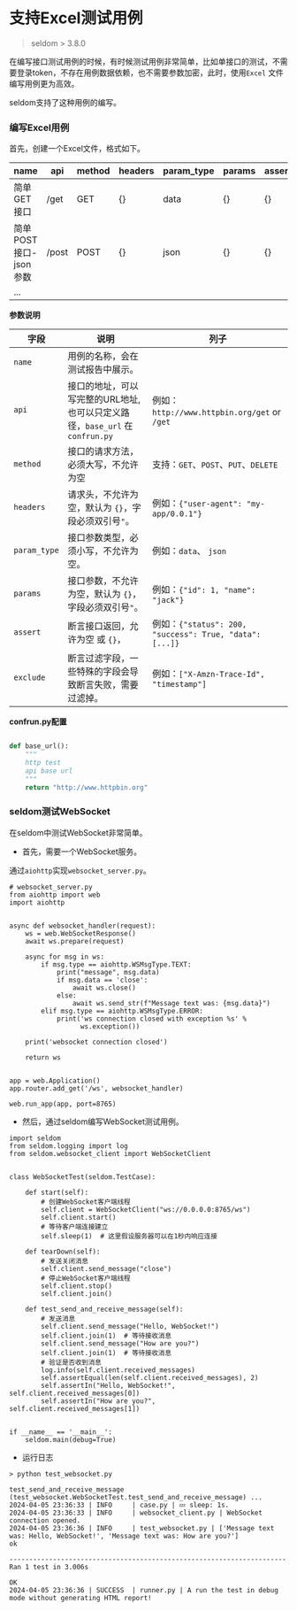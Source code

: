 # 支持Excel测试用例

> seldom > 3.8.0

在编写接口测试用例的时候，有时候测试用例非常简单，比如单接口的测试，不需要登录token，不存在用例数据依赖，也不需要参数加密，此时，使用`Excel`
文件编写用例更为高效。

seldom支持了这种用例的编写。

### 编写Excel用例

首先，创建一个Excel文件，格式如下。

| name            | api   | method | headers | param_type | params | assert | exclude |
|-----------------|-------|--------|---------|------------|--------|--------|---------|
| 简单GET接口         | /get  | GET    | {}      | data       | {}     | {}     | []      |
| 简单POST接口-json参数 | /post | POST   | {}      | json       | {}     | {}     | []      |
| ...             |       |        |         |            |        |        |         |

__参数说明__

| 字段           | 说明                                                    | 列子                                                   | 
|--------------|-------------------------------------------------------|------------------------------------------------------|
| `name`       | 用例的名称，会在测试报告中展示。                                      |                                                      | 
| `api`        | 接口的地址，可以写完整的URL地址, 也可以只定义路径，`base_url` 在 `confrun.py` | 例如：`http://www.httpbin.org/get` or `/get`            |
| `method`     | 接口的请求方法，必须大写，不允许为空                                    | 支持：`GET`、`POST`、`PUT`、`DELETE`                       |
| `headers`    | 请求头，不允许为空，默认为 `{}`，字段必须双引号`"`。                        | 例如：`{"user-agent": "my-app/0.0.1"}`                  |
| `param_type` | 接口参数类型，必须小写，不允许为空。                                    | 例如：`data`、 `json`                                    |
| `params`     | 接口参数，不允许为空，默认为 `{}`，字段必须双引号`"`。                       | 例如：`{"id": 1, "name": "jack"}`                       |
| `assert`     | 断言接口返回，允许为空 或 `{}`，                                   | 例如：`{"status": 200, "success": True, "data": [...]}` |
| `exclude`    | 断言过滤字段，一些特殊的字段会导致断言失败，需要过滤掉。                          | 例如：`["X-Amzn-Trace-Id", "timestamp"]`                |

__confrun.py配置__

```python

def base_url():
    """
    http test
    api base url
    """
    return "http://www.httpbin.org"

```

### seldom测试WebSocket

在seldom中测试WebSocket非常简单。

* 首先，需要一个WebSocket服务。

通过`aiohttp`实现`websocket_server.py`。

```shell
# websocket_server.py
from aiohttp import web
import aiohttp


async def websocket_handler(request):
    ws = web.WebSocketResponse()
    await ws.prepare(request)

    async for msg in ws:
        if msg.type == aiohttp.WSMsgType.TEXT:
            print("message", msg.data)
            if msg.data == 'close':
                await ws.close()
            else:
                await ws.send_str(f"Message text was: {msg.data}")
        elif msg.type == aiohttp.WSMsgType.ERROR:
            print('ws connection closed with exception %s' %
                  ws.exception())

    print('websocket connection closed')

    return ws


app = web.Application()
app.router.add_get('/ws', websocket_handler)

web.run_app(app, port=8765)
```

* 然后，通过seldom编写WebSocket测试用例。

```shell
import seldom
from seldom.logging import log
from seldom.websocket_client import WebSocketClient


class WebSocketTest(seldom.TestCase):

    def start(self):
        # 创建WebSocket客户端线程
        self.client = WebSocketClient("ws://0.0.0.0:8765/ws")
        self.client.start()
        # 等待客户端连接建立
        self.sleep(1)  # 这里假设服务器可以在1秒内响应连接

    def tearDown(self):
        # 发送关闭消息
        self.client.send_message("close")
        # 停止WebSocket客户端线程
        self.client.stop()
        self.client.join()

    def test_send_and_receive_message(self):
        # 发送消息
        self.client.send_message("Hello, WebSocket!")
        self.client.join(1)  # 等待接收消息
        self.client.send_message("How are you?")
        self.client.join(1)  # 等待接收消息
        # 验证是否收到消息
        log.info(self.client.received_messages)
        self.assertEqual(len(self.client.received_messages), 2)
        self.assertIn("Hello, WebSocket!", self.client.received_messages[0])
        self.assertIn("How are you?", self.client.received_messages[1])


if __name__ == '__main__':
    seldom.main(debug=True)
```

* 运行日志

```shell
> python test_websocket.py

test_send_and_receive_message (test_websocket.WebSocketTest.test_send_and_receive_message) ... 
2024-04-05 23:36:33 | INFO     | case.py | 💤️ sleep: 1s.
2024-04-05 23:36:33 | INFO     | websocket_client.py | WebSocket connection opened.
2024-04-05 23:36:36 | INFO     | test_websocket.py | ['Message text was: Hello, WebSocket!', 'Message text was: How are you?']
ok

----------------------------------------------------------------------
Ran 1 test in 3.006s

OK
2024-04-05 23:36:36 | SUCCESS  | runner.py | A run the test in debug mode without generating HTML report!

```